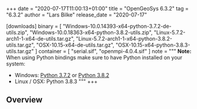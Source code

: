 +++
date = "2020-07-17T11:00:13+01:00"
title = "OpenGeoSys 6.3.2"
tag = "6.3.2"
author = "Lars Bilke"
release_date = "2020-07-17"

[downloads]
binary = [
    "Windows-10.0.14393-x64-python-3.7.2-de-utils.zip",
    "Windows-10.0.18363-x64-python-3.8.2-utils.zip",
    "Linux-5.7.2-arch1-1-x64-de-utils.tar.gz",
    "Linux-5.7.2-arch1-1-x64-python-3.8.2-utils.tar.gz",
    "OSX-10.15-x64-de-utils.tar.gz",
    "OSX-10.15-x64-python-3.8.3-utils.tar.gz"
]
container = [
    "serial.sif",
    "openmpi-4.0.4.sif"
]
note = """
**Note:** When using Python bindings make sure to have Python installed on your system:

- Windows: [Python 3.7.2](https://www.python.org/ftp/python/3.7.2/python-3.7.2-amd64-webinstall.exe) or [Python 3.8.2](https://www.python.org/ftp/python/3.8.2/python-3.8.2-amd64-webinstall.exe)
- Linux / OSX: Python 3.8.3
"""
+++

## Overview
